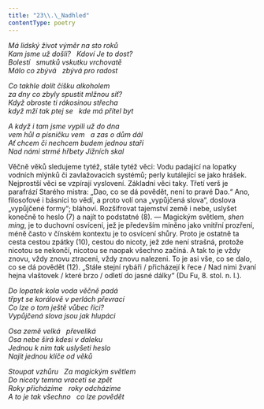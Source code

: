 ```yaml
---
title: "23\\.\_Nadhled"
contentType: poetry
---
```


<section>

_Má lidský život výměr na sto roků  
Kam jsme už došli?   Kdoví Je to dost?  
Bolestí   smutků vskutku vrchovatě  
Málo co zbývá   zbývá pro radost_

</section>

<section>

_Co takhle dolít číšku alkoholem  
za dny co zbyly spustit mlžnou síť?  
Když obroste ti rákosinou střecha  
když mží tak ptej se   kde má přítel byt_

</section>

<section>

_A když i tam jsme vypili už do dna  
vem hůl a písničku vem   a zas o dům dál  
Ať chcem či nechcem budem jednou staří  
Nad námi strmé hřbety Jižních skal_

</section>


<section>

Věčně věků sledujeme tytéž, stále tytéž věci: Vodu padající na lopatky vodních mlýnků či zavlažovacích systémů; perly kutálející se jako hrášek. Nejprostší věci se vzpírají vyslovení. Základní věci taky. Třetí verš je parafrází Starého mistra: „Dao, co se dá povědět, není to pravé Dao.“ Ano, filosofové i básníci to vědí, a proto volí ona „vypůjčená slova“, doslova „vypůjčené formy“; bláhoví. Rozšifrovat tajemství země i nebe, uslyšet konečně to heslo (7) a najít to podstatné (8). — Magickým světlem, _shen_ _ming_, je to duchovní osvícení, jež je především míněno jako vnitřní prozření, méně často v čínském kontextu je to osvícení shůry. Proto je ostatně ta cesta cestou zpátky (10), cestou do nicoty, jež zde není strašná, protože nicotou se nekončí, nicotou se naopak všechno začíná. A tak to je vždy znovu, vždy znovu ztraceni, vždy znovu nalezeni. To je asi vše, co se dalo, co se dá povědět (12). „Stále stejní rybáři / přicházejí k řece / Nad nimi žvaní hejna vlaštovek / které brzo / odletí do jasné dálky“ (Du Fu, 8. stol. n. l.).

</section>

<section>

_Do lopatek kola voda věčně padá  
třpyt se korálově v perlách převrací  
Co lze o tom ještě vůbec říci?  
Vypůjčená slova jsou jak hlupáci_

</section>

<section>

_Osa země velká   převeliká  
Osa nebe širá kdesi v daleku  
Jednou k nim tak uslyšeti heslo  
Najít jednou klíče od věků_

</section>

<section>

_Stoupat vzhůru   Za magickým světlem  
Do nicoty temna vraceti se zpět  
Roky přicházíme   roky odcházíme  
A to je tak všechno   co lze povědět_

</section>
